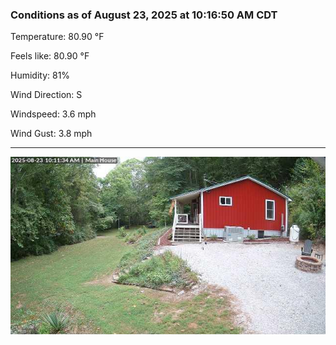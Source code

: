 ### Conditions as of August 23, 2025 at 10:16:50 AM CDT 

Temperature: 80.90 &deg;F

Feels like: 80.90 &deg;F

Humidity: 81%

Wind Direction: S

Windspeed: 3.6 mph

Wind Gust: 3.8 mph

---

<img src="./images/latest.jpeg"/>

